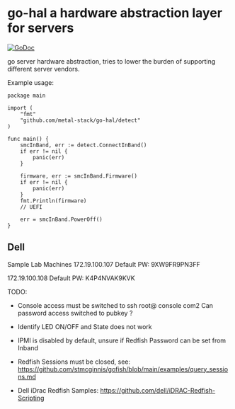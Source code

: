 # go-hal a hardware abstraction layer for servers

[![GoDoc](https://godoc.org/github.com/metal-stack/go-hal?status.svg)](https://pkg.go.dev/github.com/metal-stack/go-hal)

go server hardware abstraction, tries to lower the burden of supporting different server vendors.

Example usage:

```golang
package main

import (
    "fmt"
    "github.com/metal-stack/go-hal/detect"
)

func main() {
    smcInBand, err := detect.ConnectInBand()
    if err != nil {
        panic(err)
    }

    firmware, err := smcInBand.Firmware()
    if err != nil {
        panic(err)
    }
    fmt.Println(firmware)
    // UEFI

    err = smcInBand.PowerOff()
}
```

## Dell

Sample Lab Machines
172.19.100.107
Default PW: 9XW9FR9PN3FF

172.19.100.108
Default PW: K4P4NVAK9KVK

TODO:

- Console access must be switched to ssh root@<IP> console com2
  Can password access switched to pubkey ?

- Identify LED ON/OFF and State does not work

- IPMI is disabled by default, unsure if Redfish Password can be set from Inband

- Redfish Sessions must be closed, see: https://github.com/stmcginnis/gofish/blob/main/examples/query_sessions.md

- Dell iDrac Redfish Samples: https://github.com/dell/iDRAC-Redfish-Scripting